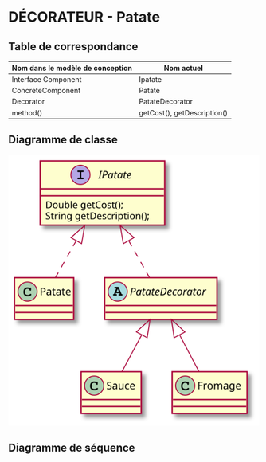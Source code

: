 # DÉCORATEUR - Patate

## Table de correspondance
|Nom dans le modèle de conception | Nom actuel |
|-|-|
|Interface Component | Ipatate |
|ConcreteComponent| Patate|
|Decorator|  PatateDecorator |
|method()| getCost(), getDescription()|

## Diagramme de classe

![](README/diagramme%20de%20classe.svg)

## Diagramme de séquence
